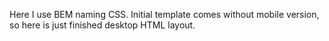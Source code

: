 Here I use BEM naming CSS. Initial template comes without mobile version, so here is just finished desktop HTML layout.